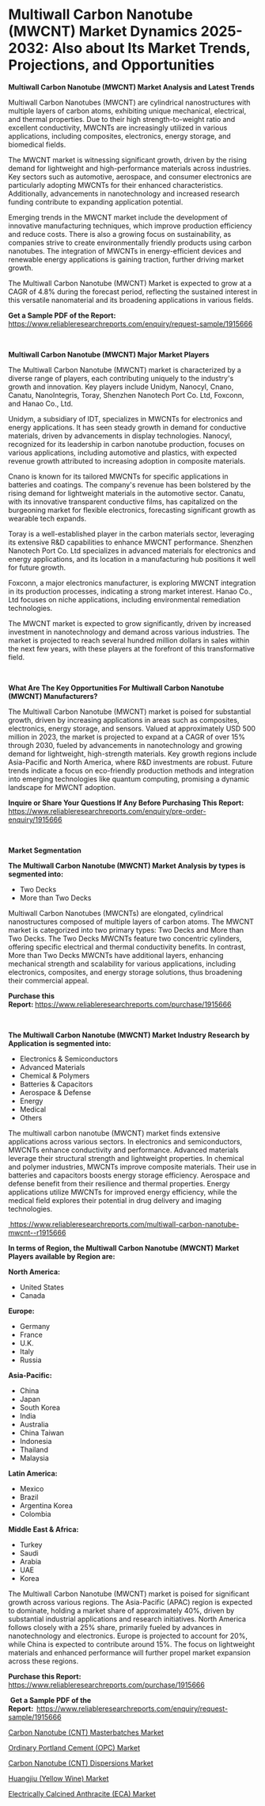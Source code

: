 <p><h1>Multiwall Carbon Nanotube (MWCNT) Market Dynamics 2025-2032: Also about Its Market Trends, Projections, and Opportunities</h1></p><p><strong>Multiwall Carbon Nanotube (MWCNT) Market Analysis and Latest Trends</strong></p>
<p><p>Multiwall Carbon Nanotubes (MWCNT) are cylindrical nanostructures with multiple layers of carbon atoms, exhibiting unique mechanical, electrical, and thermal properties. Due to their high strength-to-weight ratio and excellent conductivity, MWCNTs are increasingly utilized in various applications, including composites, electronics, energy storage, and biomedical fields. </p><p>The MWCNT market is witnessing significant growth, driven by the rising demand for lightweight and high-performance materials across industries. Key sectors such as automotive, aerospace, and consumer electronics are particularly adopting MWCNTs for their enhanced characteristics. Additionally, advancements in nanotechnology and increased research funding contribute to expanding application potential.</p><p>Emerging trends in the MWCNT market include the development of innovative manufacturing techniques, which improve production efficiency and reduce costs. There is also a growing focus on sustainability, as companies strive to create environmentally friendly products using carbon nanotubes. The integration of MWCNTs in energy-efficient devices and renewable energy applications is gaining traction, further driving market growth. </p><p>The Multiwall Carbon Nanotube (MWCNT) Market is expected to grow at a CAGR of 4.8% during the forecast period, reflecting the sustained interest in this versatile nanomaterial and its broadening applications in various fields.</p></p>
<p><strong>Get a Sample PDF of the Report:&nbsp;</strong> <a href="https://www.reliableresearchreports.com/enquiry/request-sample/1915666?utm_campaign=28&utm_medium=2&utm_source=Github&utm_content=ia&utm_term=04022025&utm_id=multiwall-carbon-nanotube-mwcnt">https://www.reliableresearchreports.com/enquiry/request-sample/1915666</a></p>
<p>&nbsp;</p>
<p><strong>Multiwall Carbon Nanotube (MWCNT) Major Market Players</strong></p>
<p><p>The Multiwall Carbon Nanotube (MWCNT) market is characterized by a diverse range of players, each contributing uniquely to the industry's growth and innovation. Key players include Unidym, Nanocyl, Cnano, Canatu, NanoIntegris, Toray, Shenzhen Nanotech Port Co. Ltd, Foxconn, and Hanao Co., Ltd.</p><p>Unidym, a subsidiary of IDT, specializes in MWCNTs for electronics and energy applications. It has seen steady growth in demand for conductive materials, driven by advancements in display technologies. Nanocyl, recognized for its leadership in carbon nanotube production, focuses on various applications, including automotive and plastics, with expected revenue growth attributed to increasing adoption in composite materials.</p><p>Cnano is known for its tailored MWCNTs for specific applications in batteries and coatings. The company's revenue has been bolstered by the rising demand for lightweight materials in the automotive sector. Canatu, with its innovative transparent conductive films, has capitalized on the burgeoning market for flexible electronics, forecasting significant growth as wearable tech expands.</p><p>Toray is a well-established player in the carbon materials sector, leveraging its extensive R&D capabilities to enhance MWCNT performance. Shenzhen Nanotech Port Co. Ltd specializes in advanced materials for electronics and energy applications, and its location in a manufacturing hub positions it well for future growth.</p><p>Foxconn, a major electronics manufacturer, is exploring MWCNT integration in its production processes, indicating a strong market interest. Hanao Co., Ltd focuses on niche applications, including environmental remediation technologies.</p><p>The MWCNT market is expected to grow significantly, driven by increased investment in nanotechnology and demand across various industries. The market is projected to reach several hundred million dollars in sales within the next few years, with these players at the forefront of this transformative field.</p></p>
<p>&nbsp;</p>
<p><strong>What Are The Key Opportunities For Multiwall Carbon Nanotube (MWCNT) Manufacturers?</strong></p>
<p><p>The Multiwall Carbon Nanotube (MWCNT) market is poised for substantial growth, driven by increasing applications in areas such as composites, electronics, energy storage, and sensors. Valued at approximately USD 500 million in 2023, the market is projected to expand at a CAGR of over 15% through 2030, fueled by advancements in nanotechnology and growing demand for lightweight, high-strength materials. Key growth regions include Asia-Pacific and North America, where R&D investments are robust. Future trends indicate a focus on eco-friendly production methods and integration into emerging technologies like quantum computing, promising a dynamic landscape for MWCNT adoption.</p></p>
<p><strong>Inquire or Share Your Questions If Any Before Purchasing This Report:</strong> <a href="https://www.reliableresearchreports.com/enquiry/pre-order-enquiry/1915666?utm_campaign=28&utm_medium=2&utm_source=Github&utm_content=ia&utm_term=04022025&utm_id=multiwall-carbon-nanotube-mwcnt">https://www.reliableresearchreports.com/enquiry/pre-order-enquiry/1915666</a></p>
<p>&nbsp;</p>
<p><strong>Market Segmentation</strong></p>
<p><strong>The Multiwall Carbon Nanotube (MWCNT) Market Analysis by types is segmented into:</strong></p>
<p><ul><li>Two Decks</li><li>More than Two Decks</li></ul></p>
<p><p>Multiwall Carbon Nanotubes (MWCNTs) are elongated, cylindrical nanostructures composed of multiple layers of carbon atoms. The MWCNT market is categorized into two primary types: Two Decks and More than Two Decks. The Two Decks MWCNTs feature two concentric cylinders, offering specific electrical and thermal conductivity benefits. In contrast, More than Two Decks MWCNTs have additional layers, enhancing mechanical strength and scalability for various applications, including electronics, composites, and energy storage solutions, thus broadening their commercial appeal.</p></p>
<p><strong>Purchase this Report:&nbsp;</strong><a href="https://www.reliableresearchreports.com/purchase/1915666?utm_campaign=28&utm_medium=2&utm_source=Github&utm_content=ia&utm_term=04022025&utm_id=multiwall-carbon-nanotube-mwcnt">https://www.reliableresearchreports.com/purchase/1915666</a></p>
<p>&nbsp;</p>
<p><strong>The Multiwall Carbon Nanotube (MWCNT) Market Industry Research by Application is segmented into:</strong></p>
<p><ul><li>Electronics & Semiconductors</li><li>Advanced Materials</li><li>Chemical & Polymers</li><li>Batteries & Capacitors</li><li>Aerospace & Defense</li><li>Energy</li><li>Medical</li><li>Others</li></ul></p>
<p><p>The multiwall carbon nanotube (MWCNT) market finds extensive applications across various sectors. In electronics and semiconductors, MWCNTs enhance conductivity and performance. Advanced materials leverage their structural strength and lightweight properties. In chemical and polymer industries, MWCNTs improve composite materials. Their use in batteries and capacitors boosts energy storage efficiency. Aerospace and defense benefit from their resilience and thermal properties. Energy applications utilize MWCNTs for improved energy efficiency, while the medical field explores their potential in drug delivery and imaging technologies.</p></p>
<p><a href="https://www.reliableresearchreports.com/multiwall-carbon-nanotube-mwcnt--r1915666?utm_campaign=28&utm_medium=2&utm_source=Github&utm_content=ia&utm_term=04022025&utm_id=multiwall-carbon-nanotube-mwcnt">&nbsp;https://www.reliableresearchreports.com/multiwall-carbon-nanotube-mwcnt--r1915666</a></p>
<p><strong>In terms of Region, the Multiwall Carbon Nanotube (MWCNT) Market Players available by Region are:</strong></p>
<p>
    <p> <strong> North America: </strong>
        <ul>
            <li>United States</li>
            <li>Canada</li>
        </ul>
        </p> 
    <p> <strong> Europe: </strong>
        <ul>
            <li>Germany</li>
            <li>France</li>
            <li>U.K.</li>
            <li>Italy</li>
            <li>Russia</li>
        </ul>
        </p> 
    <p> <strong> Asia-Pacific: </strong>
        <ul>
            <li>China</li>
            <li>Japan</li>
            <li>South Korea</li>
            <li>India</li>
            <li>Australia</li>
            <li>China Taiwan</li>
            <li>Indonesia</li>
            <li>Thailand</li>
            <li>Malaysia</li>
        </ul>
        </p> 
    <p> <strong> Latin America: </strong>
        <ul>
            <li>Mexico</li>
            <li>Brazil</li>
            <li>Argentina Korea</li>
            <li>Colombia</li>
        </ul>
        </p> 
    <p> <strong> Middle East & Africa: </strong>
        <ul>
            <li>Turkey</li>
            <li>Saudi</li>
            <li>Arabia</li>
            <li>UAE</li>
            <li>Korea</li>
        </ul>
    </p>
    </p>
<p><p>The Multiwall Carbon Nanotube (MWCNT) market is poised for significant growth across various regions. The Asia-Pacific (APAC) region is expected to dominate, holding a market share of approximately 40%, driven by substantial industrial applications and research initiatives. North America follows closely with a 25% share, primarily fueled by advances in nanotechnology and electronics. Europe is projected to account for 20%, while China is expected to contribute around 15%. The focus on lightweight materials and enhanced performance will further propel market expansion across these regions.</p></p>
<p><strong>Purchase this Report: </strong><a href="https://www.reliableresearchreports.com/purchase/1915666?utm_campaign=28&utm_medium=2&utm_source=Github&utm_content=ia&utm_term=04022025&utm_id=multiwall-carbon-nanotube-mwcnt">https://www.reliableresearchreports.com/purchase/1915666</a></p>
<p>&nbsp;<strong>Get a Sample PDF of the Report:&nbsp;&nbsp;</strong><a href="https://www.reliableresearchreports.com/enquiry/request-sample/1915666?utm_campaign=28&utm_medium=2&utm_source=Github&utm_content=ia&utm_term=04022025&utm_id=multiwall-carbon-nanotube-mwcnt">https://www.reliableresearchreports.com/enquiry/request-sample/1915666</a></p>
<p><strong></strong></p>
<p><p><a href="https://github.com/shewlisapsai/Market-Research-Report-List-1/blob/main/carbon-nanotube-cnt-masterbatches-market.md?utm_campaign=28&utm_medium=2&utm_source=Github&utm_content=ia&utm_term=04022025&utm_id=multiwall-carbon-nanotube-mwcnt">Carbon Nanotube (CNT) Masterbatches Market</a></p><p><a href="https://github.com/chikenmhamdi/Market-Research-Report-List-1/blob/main/ordinary-portland-cement-opc-market.md?utm_campaign=28&utm_medium=2&utm_source=Github&utm_content=ia&utm_term=04022025&utm_id=multiwall-carbon-nanotube-mwcnt">Ordinary Portland Cement (OPC) Market</a></p><p><a href="https://github.com/hunanuzmez/Market-Research-Report-List-1/blob/main/carbon-nanotube-cnt-dispersions-market.md?utm_campaign=28&utm_medium=2&utm_source=Github&utm_content=ia&utm_term=04022025&utm_id=multiwall-carbon-nanotube-mwcnt">Carbon Nanotube (CNT) Dispersions Market</a></p><p><a href="https://github.com/benhaeneye/Market-Research-Report-List-1/blob/main/huangjiu-yellow-wine-market.md?utm_campaign=28&utm_medium=2&utm_source=Github&utm_content=ia&utm_term=04022025&utm_id=multiwall-carbon-nanotube-mwcnt">Huangjiu (Yellow Wine) Market</a></p><p><a href="https://github.com/mriwacraane/Market-Research-Report-List-1/blob/main/electrically-calcined-anthracite-eca-market.md?utm_campaign=28&utm_medium=2&utm_source=Github&utm_content=ia&utm_term=04022025&utm_id=multiwall-carbon-nanotube-mwcnt">Electrically Calcined Anthracite (ECA) Market</a></p></p>